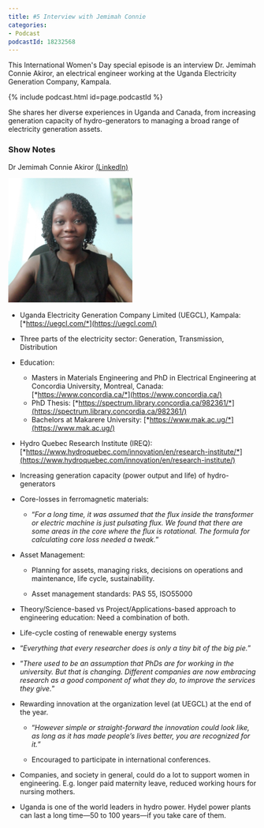```yaml
---
title: #5 Interview with Jemimah Connie
categories:
- Podcast
podcastId: 18232568
---
```

This International Women's Day special episode is an interview Dr. Jemimah Connie Akiror, an electrical engineer working at the Uganda Electricity Generation Company, Kampala. 


{% include podcast.html id=page.podcastId %}

<!-- more -->
She shares her diverse experiences in Uganda and Canada, from increasing generation capacity of hydro-generators to managing a broad range of electricity generation assets.
### Show Notes

Dr Jemimah Connie Akiror [(LinkedIn)](https://www.linkedin.com/in/jemimahconnie/)

<img src="/assets/jca.jpg" width="50%" />

-   Uganda Electricity Generation Company Limited (UEGCL), Kampala:
    [*https://uegcl.com/*](https://uegcl.com/)
-   Three parts of the electricity sector: Generation, Transmission,
    Distribution
-   Education:
	-   Masters in Materials Engineering and PhD in Electrical  Engineering at Concordia University, Montreal, Canada:  [*https://www.concordia.ca/*](https://www.concordia.ca/)
	-   PhD Thesis:  [*https://spectrum.library.concordia.ca/982361/*](https://spectrum.library.concordia.ca/982361/)
	-   Bachelors at Makarere University:  [*https://www.mak.ac.ug/*](https://www.mak.ac.ug/)
-   Hydro Quebec Research Institute (IREQ):
    [*https://www.hydroquebec.com/innovation/en/research-institute/*](https://www.hydroquebec.com/innovation/en/research-institute/)
-   Increasing generation capacity (power output and life) of
    hydro-generators
-   Core-losses in ferromagnetic materials:
	-   “*For a long time, it was assumed that the flux inside the  transformer or electric machine is just pulsating flux. We  found that there are some areas in the core where the flux is  rotational. The formula for calculating core loss needed a  tweak.*”

-   Asset Management:

    -   Planning for assets, managing risks, decisions on operations and  maintenance, life cycle, sustainability.

    -   Asset management standards: PAS 55, ISO55000

-   Theory/Science-based vs Project/Applications-based approach to
    engineering education: Need a combination of both.
-   Life-cycle costing of renewable energy systems
-   “*Everything that every researcher does is only a tiny bit of the
    big pie.*”
-   “*There used to be an assumption that PhDs are for working in the
    university. But that is changing. Different companies are now
    embracing research as a good component of what they do, to improve
    the services they give.*”
-   Rewarding innovation at the organization level (at UEGCL) at the end
    of the year.

    -   “*However simple or straight-forward the innovation could look  like, as long as it has made people’s lives better, you are  recognized for it.*”

    -   Encouraged to participate in international conferences.

-   Companies, and society in general, could do a lot to support women
    in engineering. E.g. longer paid maternity leave, reduced working
    hours for nursing mothers.
-   Uganda is one of the world leaders in hydro power. Hydel power
    plants can last a long time—50 to 100 years—if you take care of
    them.

